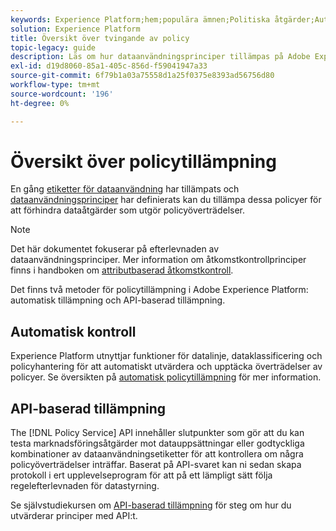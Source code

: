 ```yaml
---
keywords: Experience Platform;hem;populära ämnen;Politiska åtgärder;Automatisk tillsyn;API-baserad tillämpning;datastyrning
solution: Experience Platform
title: Översikt över tvingande av policy
topic-legacy: guide
description: Läs om hur dataanvändningsprinciper tillämpas på Adobe Experience Platform.
exl-id: d19d8060-85a1-405c-856d-f59041947a33
source-git-commit: 6f79b1a03a75558d1a25f0375e8393ad56756d80
workflow-type: tm+mt
source-wordcount: '196'
ht-degree: 0%

---
```


# Översikt över policytillämpning

En gång [etiketter för dataanvändning](../labels/overview.md) har tillämpats och [dataanvändningsprinciper](../policies/overview.md) har definierats kan du tillämpa dessa policyer för att förhindra dataåtgärder som utgör policyöverträdelser.

>[!NOTE]
>
>Det här dokumentet fokuserar på efterlevnaden av dataanvändningsprinciper. Mer information om åtkomstkontrollprinciper finns i handboken om [attributbaserad åtkomstkontroll](../../access-control/abac/overview.md).

Det finns två metoder för policytillämpning i Adobe Experience Platform: automatisk tillämpning och API-baserad tillämpning.

## Automatisk kontroll

Experience Platform utnyttjar funktioner för datalinje, dataklassificering och policyhantering för att automatiskt utvärdera och upptäcka överträdelser av policyer. Se översikten på [automatisk policytillämpning](./auto-enforcement.md) för mer information.

## API-baserad tillämpning

The [!DNL Policy Service] API innehåller slutpunkter som gör att du kan testa marknadsföringsåtgärder mot datauppsättningar eller godtyckliga kombinationer av dataanvändningsetiketter för att kontrollera om några policyöverträdelser inträffar. Baserat på API-svaret kan ni sedan skapa protokoll i ert upplevelseprogram för att på ett lämpligt sätt följa regelefterlevnaden för datastyrning.

Se självstudiekursen om [API-baserad tillämpning](./api-enforcement.md) för steg om hur du utvärderar principer med API:t.
